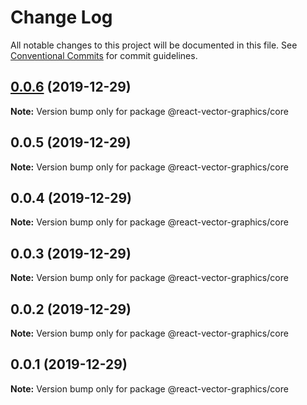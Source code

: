 # Change Log

All notable changes to this project will be documented in this file.
See [Conventional Commits](https://conventionalcommits.org) for commit guidelines.

## [0.0.6](https://github.com/tophat/react-vector-graphics/compare/@react-vector-graphics/core@0.0.3...@react-vector-graphics/core@0.0.6) (2019-12-29)

**Note:** Version bump only for package @react-vector-graphics/core





## 0.0.5 (2019-12-29)

**Note:** Version bump only for package @react-vector-graphics/core





## 0.0.4 (2019-12-29)

**Note:** Version bump only for package @react-vector-graphics/core





## 0.0.3 (2019-12-29)

**Note:** Version bump only for package @react-vector-graphics/core





## 0.0.2 (2019-12-29)

**Note:** Version bump only for package @react-vector-graphics/core





## 0.0.1 (2019-12-29)

**Note:** Version bump only for package @react-vector-graphics/core
